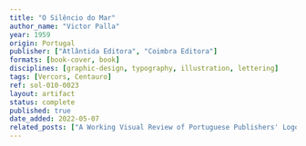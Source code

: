 ```yaml
---
title: "O Silêncio do Mar"
author_name: "Victor Palla"
year: 1959
origin: Portugal
publisher: ["Atlântida Editora", "Coimbra Editora"]
formats: [book-cover, book]
disciplines: [graphic-design, typography, illustration, lettering]
tags: [Vercors, Centauro]
ref: sol-010-0023
layout: artifact
status: complete
published: true
date_added: 2022-05-07
related_posts: ["A Working Visual Review of Portuguese Publishers' Logos"]
---
```

